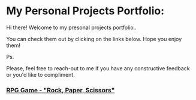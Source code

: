 <!-- # daler-bobojanov.github.io -->
# My Personal Projects Portfolio:

Hi there! Welcome to my presonal projects portfolio.. 

You can check them out by clicking on the links below. Hope you enjoy them! 

Ps.

Please, feel free to reach-out to me if you have any constructive feedback or you'd like to compliment.


### [RPG Game - "Rock, Paper, Scissors"](https://daler-bobojanov.github.io/RPGame-Rock,%20Paper,%20Scissors/)
